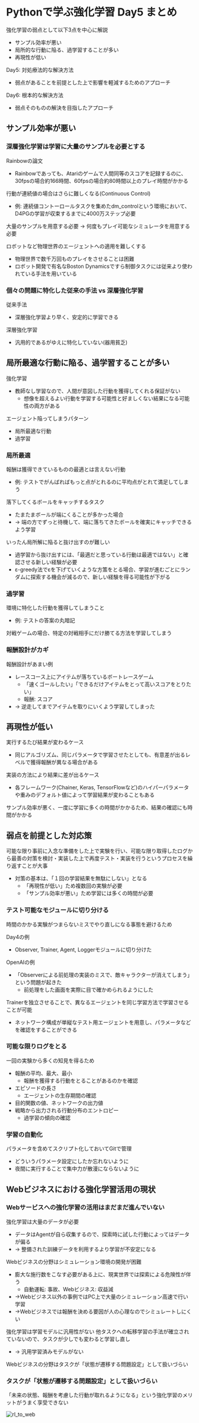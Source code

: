 # Pythonで学ぶ強化学習 Day5 まとめ

強化学習の弱点として以下3点を中心に解説
- サンプル効率が悪い
- 局所的な行動に陥る、過学習することが多い
- 再現性が低い

Day5: 対処療法的な解決方法
- 弱点があることを前提とした上で影響を軽減するためのアプローチ  

Day6: 根本的な解決方法
- 弱点そのものの解決を目指したアプローチ

## サンプル効率が悪い

### 深層強化学習は学習に大量のサンプルを必要とする
Rainbowの論文
- Rainbowであっても、Atariのゲームで人間同等のスコアを記録するのに、30fpsの場合約166時間、60fpsの場合約80時間以上のプレイ時間がかかる

行動が連続値の場合はさらに難しくなる(Continuous Control)
- 例: 連続値コントーロールタスクを集めたdm_controlという環境において、D4PGの学習が収束するまでに4000万ステップ必要

大量のサンプルを用意する必要 → 何度もプレイ可能なシミュレータを用意する必要

ロボットなど物理世界のエージェントへの適用を難しくする
- 物理世界で数千万回ものプレイをさせることは困難
- ロボット開発で有名なBoston Dynamicsですら制御タスクには従来より使われている手法を用いている

### 個々の問題に特化した従来の手法 vs 深層強化学習
従来手法
- 深層強化学習より早く、安定的に学習できる

深層強化学習
- 汎用的であるがゆえに特化していない(器用貧乏)


## 局所最適な行動に陥る、過学習することが多い
強化学習
- 教師なし学習なので、人間が意図した行動を獲得してくれる保証がない
    - 想像を超えるよい行動を学習する可能性と好ましくない結果になる可能性の両方がある

エージェント陥ってしまうパターン
- 局所最適な行動
- 過学習

### 局所最適
報酬は獲得できているものの最適とは言えない行動
- 例: テストでがんばればもっと点がとれるのに平均点がとれて満足してしまう

落下してくるボールをキャッチするタスク
- たまたまボールが端にくることが多かった場合
- → 端の方でずっと待機して、端に落ちてきたボールを確実にキャッチできるよう学習

いったん局所解に陥ると抜け出すのが難しい
- 過学習から抜け出すには、「最適だと思っている行動は最適ではない」と確認させる新しい経験が必要
- ε-greedy法でεを下げていくような方策をとる場合、学習が進むごとにランダムに探索する機会が減るので、新しい経験を得る可能性が下がる

### 過学習
環境に特化した行動を獲得してしまうこと
- 例: テストの答案の丸暗記

対戦ゲームの場合、特定の対戦相手にだけ勝てる方法を学習してしまう

### 報酬設計がカギ

報酬設計があまい例
- レースコース上にアイテムが落ちているボートレースゲーム
    - 「速くゴールしたい」「できるだけアイテムをとって高いスコアをとりたい」
    - 報酬: スコア
- → 逆走してまでアイテムを取りにいくよう学習してしまった


## 再現性が低い

実行するたび結果が変わるケース
- 同じアルゴリズム、同じパラメータで学習させたとしても、有意差が出るレベルで獲得報酬が異なる場合がある

実装の方法により結果に差が出るケース
- 各フレームワーク(Chainer, Keras, TensorFlowなど)のハイパーパラメータや重みのデフォルト値によって学習結果が変わることもある

サンプル効率が悪く、一度に学習に多くの時間がかかるため、結果の確認にも時間がかかる

## 弱点を前提とした対応策

可能な限り事前に入念な準備をした上で実験を行い、可能な限り取得したログから最善の対策を検討・実装した上で再度テスト・実装を行うというプロセスを繰り返すことが大事
- 対策の基本は、「１回の学習結果を無駄にしない」となる
    - 「再現性が低い」ため複数回の実験が必要
    - 「サンプル効率が悪い」ため学習には多くの時間が必要

### テスト可能なモジュールに切り分ける

時間のかかる実験がつまらないミスでやり直しになる事態を避けるため

Day4の例
- Observer, Trainer, Agent, Loggerモジュールに切り分けた

OpenAIの例
- 「Observerによる前処理の実装のミスで、敵キャラクターが消えてしまう」という問題が起きた
    - 前処理をした画面を実際に目で確かめられるようにした

Trainerを独立させることで、異なるエージェントを同じ学習方法で学習させることが可能
- ネットワーク構成が単縦なテスト用エージェントを用意し、パラメータなどを確認をすることができる

### 可能な限りログをとる

一回の実験から多くの知見を得るため
- 報酬の平均、最大、最小
    - 報酬を獲得する行動をとることがあるのかを確認
- エピソードの長さ
    - エージェントの生存期間の確認
- 目的関数の値、ネットワークの出力値
- 戦略から出力される行動分布のエントロピー
    - 過学習の傾向の確認

### 学習の自動化
パラメータを含めてスクリプト化しておいてGitで管理
- どういうパラメータ設定にしたか忘れないように
- 夜間に実行することで集中力が散漫にならないように

## Webビジネスにおける強化学習活用の現状

### Webサービスへの強化学習の活用はまだまだ進んでいない

強化学習は大量のデータが必要
- データはAgentが自ら収集するので、探索時に試した行動によってはデータが偏る
- → 整備された訓練データを利用するより学習が不安定になる

Webビジネスの分野はシミュレーション環境の開発が困難
- 膨大な施行数をこなす必要がある上に、現実世界では探索による危険性が伴う
    - 自動運転: 事故、Webビジネス: 収益減
- →Webビジネス以外の事例ではPC上で大量のシミュレーション高速で行い学習
- →Webビジネスでは報酬を決める要因が人の心理なのでシミュレートしにくい

強化学習は学習モデルに汎用性がない
他タスクへの転移学習の手法が確立されていないので、タスクが少しでも変わると学習し直し
- → 汎用学習済みモデルがない

Webビジネスの分野はタスクが「状態が遷移する問題設定」として扱いづらい

### タスクが「状態が遷移する問題設定」として扱いづらい
「未来の状態、報酬を考慮した行動が取れるようになる」という強化学習のメリットがうまく享受できない

![rl_to_web](https://github.com/OkuyamaTakahumi/baby-steps-of-rl-ja/blob/images/images/rl_to_web.png)

